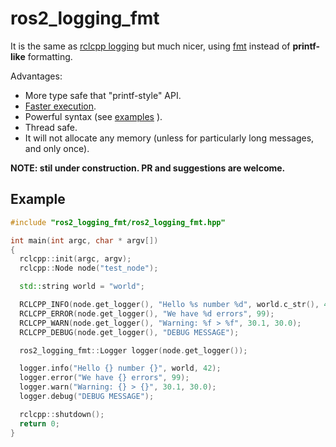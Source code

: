 # ros2_logging_fmt

It is the same as [rclcpp logging](https://docs.ros.org/en/foxy/Tutorials/Logging-and-logger-configuration.html)
but much nicer, using [fmt](https://github.com/fmtlib/fmt) instead of **printf-like** formatting.

Advantages:

- More type safe that "printf-style" API.
- [Faster execution](https://github.com/fmtlib/fmt#speed-tests).
- Powerful syntax (see [examples](https://fmt.dev/latest/syntax.html#format-examples) ).
- Thread safe.
- It will not allocate any memory (unless for particularly long messages, and only once).

**NOTE: stil under construction. PR and suggestions are welcome.**

## Example

```c++
#include "ros2_logging_fmt/ros2_logging_fmt.hpp"

int main(int argc, char * argv[])
{
  rclcpp::init(argc, argv);
  rclcpp::Node node("test_node");

  std::string world = "world";

  RCLCPP_INFO(node.get_logger(), "Hello %s number %d", world.c_str(), 42);
  RCLCPP_ERROR(node.get_logger(), "We have %d errors", 99);
  RCLCPP_WARN(node.get_logger(), "Warning: %f > %f", 30.1, 30.0);
  RCLCPP_DEBUG(node.get_logger(), "DEBUG MESSAGE");

  ros2_logging_fmt::Logger logger(node.get_logger());

  logger.info("Hello {} number {}", world, 42);
  logger.error("We have {} errors", 99);
  logger.warn("Warning: {} > {}", 30.1, 30.0);
  logger.debug("DEBUG MESSAGE");

  rclcpp::shutdown();
  return 0;
}
```
